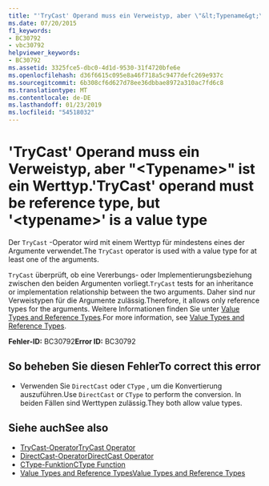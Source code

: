 ```yaml
---
title: "'TryCast' Operand muss ein Verweistyp, aber \"&lt;Typename&gt;\" ist ein Werttyp."
ms.date: 07/20/2015
f1_keywords:
- BC30792
- vbc30792
helpviewer_keywords:
- BC30792
ms.assetid: 3325fce5-dbc0-4d1d-9530-31f4720bfe6e
ms.openlocfilehash: d36f6615c095e8a46f718a5c9477defc269e937c
ms.sourcegitcommit: 6b308cf6d627d78ee36dbbae8972a310ac7fd6c8
ms.translationtype: MT
ms.contentlocale: de-DE
ms.lasthandoff: 01/23/2019
ms.locfileid: "54518032"
---
```

# <a name="trycast-operand-must-be-reference-type-but-lttypenamegt-is-a-value-type"></a><span data-ttu-id="21dc9-102">'TryCast' Operand muss ein Verweistyp, aber "&lt;Typename&gt;" ist ein Werttyp.</span><span class="sxs-lookup"><span data-stu-id="21dc9-102">'TryCast' operand must be reference type, but '&lt;typename&gt;' is a value type</span></span>
<span data-ttu-id="21dc9-103">Der `TryCast` -Operator wird mit einem Werttyp für mindestens eines der Argumente verwendet.</span><span class="sxs-lookup"><span data-stu-id="21dc9-103">The `TryCast` operator is used with a value type for at least one of the arguments.</span></span>  
  
 <span data-ttu-id="21dc9-104">`TryCast` überprüft, ob eine Vererbungs- oder Implementierungsbeziehung zwischen den beiden Argumenten vorliegt.</span><span class="sxs-lookup"><span data-stu-id="21dc9-104">`TryCast` tests for an inheritance or implementation relationship between the two arguments.</span></span> <span data-ttu-id="21dc9-105">Daher sind nur Verweistypen für die Argumente zulässig.</span><span class="sxs-lookup"><span data-stu-id="21dc9-105">Therefore, it allows only reference types for the arguments.</span></span> <span data-ttu-id="21dc9-106">Weitere Informationen finden Sie unter [Value Types and Reference Types](../../visual-basic/programming-guide/language-features/data-types/value-types-and-reference-types.md).</span><span class="sxs-lookup"><span data-stu-id="21dc9-106">For more information, see [Value Types and Reference Types](../../visual-basic/programming-guide/language-features/data-types/value-types-and-reference-types.md).</span></span>  
  
 <span data-ttu-id="21dc9-107">**Fehler-ID:** BC30792</span><span class="sxs-lookup"><span data-stu-id="21dc9-107">**Error ID:** BC30792</span></span>  
  
## <a name="to-correct-this-error"></a><span data-ttu-id="21dc9-108">So beheben Sie diesen Fehler</span><span class="sxs-lookup"><span data-stu-id="21dc9-108">To correct this error</span></span>  
  
-   <span data-ttu-id="21dc9-109">Verwenden Sie `DirectCast` oder `CType` , um die Konvertierung auszuführen.</span><span class="sxs-lookup"><span data-stu-id="21dc9-109">Use `DirectCast` or `CType` to perform the conversion.</span></span> <span data-ttu-id="21dc9-110">In beiden Fällen sind Werttypen zulässig.</span><span class="sxs-lookup"><span data-stu-id="21dc9-110">They both allow value types.</span></span>  
  
## <a name="see-also"></a><span data-ttu-id="21dc9-111">Siehe auch</span><span class="sxs-lookup"><span data-stu-id="21dc9-111">See also</span></span>
- [<span data-ttu-id="21dc9-112">TryCast-Operator</span><span class="sxs-lookup"><span data-stu-id="21dc9-112">TryCast Operator</span></span>](../../visual-basic/language-reference/operators/trycast-operator.md)
- [<span data-ttu-id="21dc9-113">DirectCast-Operator</span><span class="sxs-lookup"><span data-stu-id="21dc9-113">DirectCast Operator</span></span>](../../visual-basic/language-reference/operators/directcast-operator.md)
- [<span data-ttu-id="21dc9-114">CType-Funktion</span><span class="sxs-lookup"><span data-stu-id="21dc9-114">CType Function</span></span>](../../visual-basic/language-reference/functions/ctype-function.md)
- [<span data-ttu-id="21dc9-115">Value Types and Reference Types</span><span class="sxs-lookup"><span data-stu-id="21dc9-115">Value Types and Reference Types</span></span>](../../visual-basic/programming-guide/language-features/data-types/value-types-and-reference-types.md)
